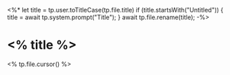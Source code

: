 <%*
  let title = tp.user.toTitleCase(tp.file.title)
  if (title.startsWith("Untitled")) {
    title = await tp.system.prompt("Title");
  } 
  await tp.file.rename(title);
-%>
# <% title %>

<% tp.file.cursor() %>
